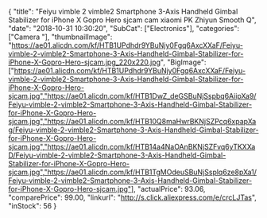 {
	"title": "Feiyu vimble 2 vimble2 Smartphone 3-Axis Handheld Gimbal Stabilizer for iPhone X Gopro Hero sjcam cam xiaomi PK Zhiyun Smooth Q",
	"date": "2018-10-31 10:30:20",
	"SubCat": ["Electronics"],
	"categories": ["Camera "],
	"thumbnailImage": "https://ae01.alicdn.com/kf/HTB1UPdhdr9YBuNjy0Fgq6AxcXXaF/Feiyu-vimble-2-vimble2-Smartphone-3-Axis-Handheld-Gimbal-Stabilizer-for-iPhone-X-Gopro-Hero-sjcam.jpg_220x220.jpg",
	"BigImage": ["https://ae01.alicdn.com/kf/HTB1UPdhdr9YBuNjy0Fgq6AxcXXaF/Feiyu-vimble-2-vimble2-Smartphone-3-Axis-Handheld-Gimbal-Stabilizer-for-iPhone-X-Gopro-Hero-sjcam.jpg","https://ae01.alicdn.com/kf/HTB1DwZ_deGSBuNjSspbq6AiipXa9/Feiyu-vimble-2-vimble2-Smartphone-3-Axis-Handheld-Gimbal-Stabilizer-for-iPhone-X-Gopro-Hero-sjcam.jpg","https://ae01.alicdn.com/kf/HTB10Q8maHwrBKNjSZPcq6xpapXag/Feiyu-vimble-2-vimble2-Smartphone-3-Axis-Handheld-Gimbal-Stabilizer-for-iPhone-X-Gopro-Hero-sjcam.jpg","https://ae01.alicdn.com/kf/HTB14a4NaOAnBKNjSZFvq6yTKXXaD/Feiyu-vimble-2-vimble2-Smartphone-3-Axis-Handheld-Gimbal-Stabilizer-for-iPhone-X-Gopro-Hero-sjcam.jpg","https://ae01.alicdn.com/kf/HTB1TgMOdeuSBuNjSsplq6ze8pXa1/Feiyu-vimble-2-vimble2-Smartphone-3-Axis-Handheld-Gimbal-Stabilizer-for-iPhone-X-Gopro-Hero-sjcam.jpg"],
	"actualPrice": 93.06,
	"comparePrice": 99.00,
	"linkurl": "http://s.click.aliexpress.com/e/crcLJTas",
	"inStock": 56
}
